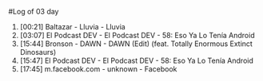 #Log of 03 day

1. [00:21] Baltazar - Lluvia - Lluvia
1. [03:07] El Podcast DEV - El Podcast DEV - 58: Eso Ya Lo Tenía Android
1. [15:44] Bronson - DAWN - DAWN (Edit) (feat. Totally Enormous Extinct Dinosaurs)
1. [15:47] El Podcast DEV - El Podcast DEV - 58: Eso Ya Lo Tenía Android
1. [17:45] m.facebook.com - unknown - Facebook
